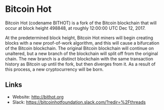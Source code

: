 # Bitcoin Hot

Bitcoin Hot (codename BITHOT) is a fork of the Bitcoin blockchain that will occur at block height 498848, at roughly 12:00:00 UTC Dec 12, 2017.

At the predetermined block height, Bitcoin Hot miners will begin creating blocks with a new proof-of-work algorithm, and this will cause a bifurcation of the Bitcoin blockchain. The original Bitcoin blockchain will continue on unaltered, but a new branch of the blockchain will split off from the original chain. The new branch is a distinct blockchain with the same transaction history as Bitcoin up until the fork, but then diverges from it. As a result of this process, a new cryptocurrency will be born.


## Links

* Website: http://bithot.org
* Slack: https://bitcoinhotfoundation.slack.com/?redir=%2Fthreads
